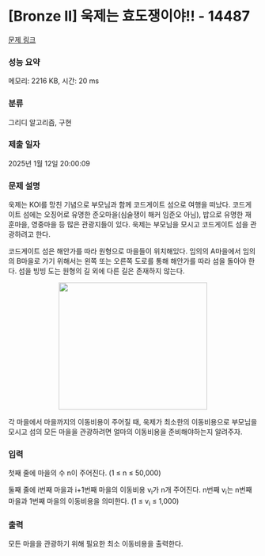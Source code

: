 # [Bronze II] 욱제는 효도쟁이야!! - 14487 

[문제 링크](https://www.acmicpc.net/problem/14487) 

### 성능 요약

메모리: 2216 KB, 시간: 20 ms

### 분류

그리디 알고리즘, 구현

### 제출 일자

2025년 1월 12일 20:00:09

### 문제 설명

<p>욱제는 KOI를 망친 기념으로 부모님과 함께 코드게이트 섬으로 여행을 떠났다. 코드게이트 섬에는 오징어로 유명한 준오마을(심술쟁이 해커 임준오 아님), 밥으로 유명한 재훈마을, 영중마을 등 많은 관광지들이 있다. 욱제는 부모님을 모시고 코드게이트 섬을 관광하려고 한다.</p>

<p>코드게이트 섬은 해안가를 따라 원형으로 마을들이 위치해있다. 임의의 A마을에서 임의의 B마을로 가기 위해서는 왼쪽 또는 오른쪽 도로를 통해 해안가를 따라 섬을 돌아야 한다. 섬을 빙빙 도는 원형의 길 외에 다른 길은 존재하지 않는다.</p>

<p style="text-align: center;"><img alt="" src="" style="height:257px; width:300px"></p>

<p>각 마을에서 마을까지의 이동비용이 주어질 때, 욱제가 최소한의 이동비용으로 부모님을 모시고 섬의 모든 마을을 관광하려면 얼마의 이동비용을 준비해야하는지 알려주자.</p>

### 입력 

 <p>첫째 줄에 마을의 수 n이 주어진다. (1 ≤ n ≤ 50,000)</p>

<p>둘째 줄에 i번째 마을과 i+1번째 마을의 이동비용 v<sub>i</sub>가 n개 주어진다. n번째 v<sub>i</sub>는 n번째 마을과 1번째 마을의 이동비용을 의미한다. (1 ≤ v<sub>i</sub> ≤ 1,000)</p>

### 출력 

 <p>모든 마을을 관광하기 위해 필요한 최소 이동비용을 출력한다.</p>

